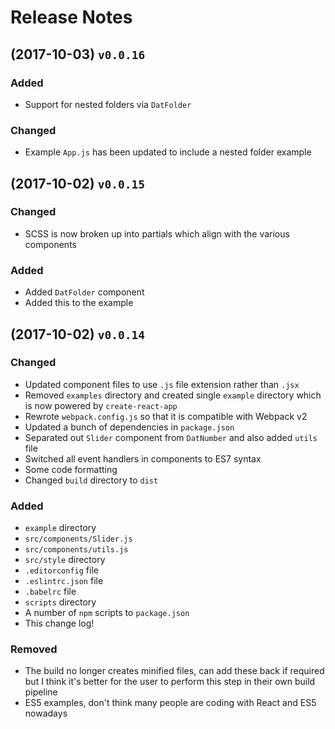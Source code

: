 # Release Notes

## (2017-10-03) `v0.0.16`

### Added

* Support for nested folders via `DatFolder`

### Changed  

* Example `App.js` has been updated to include a nested folder example

## (2017-10-02) `v0.0.15`

### Changed

* SCSS is now broken up into partials which align with the various components

### Added

* Added `DatFolder` component
* Added this to the example

## (2017-10-02) `v0.0.14`

### Changed

* Updated component files to use `.js` file extension rather than `.jsx`
* Removed `examples` directory and created single `example` directory which is now powered by `create-react-app`
* Rewrote `webpack.config.js` so that it is compatible with Webpack v2
* Updated a bunch of dependencies in `package.json`
* Separated out `Slider` component from `DatNumber` and also added `utils` file
* Switched all event handlers in components to ES7 syntax
* Some code formatting
* Changed `build` directory to `dist`

### Added

* `example` directory
* `src/components/Slider.js`
* `src/components/utils.js`
* `src/style` directory
* `.editorconfig` file
* `.eslintrc.json` file
* `.babelrc` file
* `scripts` directory
* A number of `npm` scripts to `package.json`
* This change log!

### Removed

* The build no longer creates minified files, can add these back if required but I think it's better for the user to perform this step in their own build pipeline
* ES5 examples, don't think many people are coding with React and ES5 nowadays
